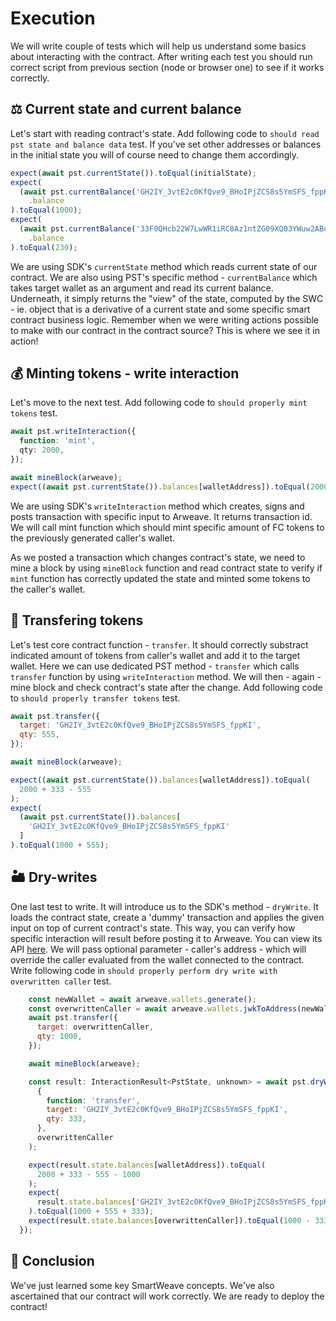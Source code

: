 # Execution

We will write couple of tests which will help us understand some basics about interacting with the contract. After writing each test you should run correct script from previous section (node or browser one) to see if it works correctly.

## ⚖️ Current state and current balance

Let's start with reading contract's state. Add following code to `should read pst state and balance data` test. If you've set other addresses or balances in the initial state you will of course need to change them accordingly.

```js
expect(await pst.currentState()).toEqual(initialState);
expect(
  (await pst.currentBalance('GH2IY_3vtE2c0KfQve9_BHoIPjZCS8s5YmSFS_fppKI'))
    .balance
).toEqual(1000);
expect(
  (await pst.currentBalance('33F0QHcb22W7LwWR1iRC8Az1ntZG09XQ03YWuw2ABqA'))
    .balance
).toEqual(230);
```

We are using SDK's `currentState` method which reads current state of our contract. We are also using PST's specific method - `currentBalance` which takes target wallet as an argument and read its current balance. Underneath, it simply returns the "view" of the state, computed by the SWC - ie. object that is a derivative of a current state and some specific smart contract business logic. Remember when we were writing actions possible to make with our contract in the contract source? This is where we see it in action!

## 💰 Minting tokens - write interaction

Let's move to the next test. Add following code to `should properly mint tokens` test.

```ts
await pst.writeInteraction({
  function: 'mint',
  qty: 2000,
});

await mineBlock(arweave);
expect((await pst.currentState()).balances[walletAddress]).toEqual(2000);
```

We are using SDK's `writeInteraction` method which creates, signs and posts transaction with specific input to Arweave. It returns transaction id. We will call mint function which should mint specific amount of FC tokens to the previously generated caller's wallet.

As we posted a transaction which changes contract's state, we need to mine a block by using `mineBlock` function and read contract state to verify if `mint` function has correctly updated the state and minted some tokens to the caller's wallet.

## 💸 Transfering tokens

Let's test core contract function - `transfer`. It should correctly substract indicated amount of tokens from caller's wallet and add it to the target wallet. Here we can use dedicated PST method - `transfer` which calls `transfer` function by using `writeInteraction` method. We will then - again - mine block and check contract's state after the change. Add following code to `should properly transfer tokens` test.

```js
await pst.transfer({
  target: 'GH2IY_3vtE2c0KfQve9_BHoIPjZCS8s5YmSFS_fppKI',
  qty: 555,
});

await mineBlock(arweave);

expect((await pst.currentState()).balances[walletAddress]).toEqual(
  2000 + 333 - 555
);
expect(
  (await pst.currentState()).balances[
    'GH2IY_3vtE2c0KfQve9_BHoIPjZCS8s5YmSFS_fppKI'
  ]
).toEqual(1000 + 555);
```

## 🏜️ Dry-writes

One last test to write. It will introduce us to the SDK's method - `dryWrite`. It loads the contract state, create a 'dummy' transaction and applies the given input on top of current contract's state. This way, you can verify how specific interaction will result before posting it to Arweave. You can view its API [here](https://github.com/redstone-finance/redstone-smartcontracts/blob/main/src/contract/Contract.ts). We will pass optional parameter - caller's address - which will override the caller evaluated from the wallet connected to the contract.
Write following code in `should properly perform dry write with overwritten caller` test.

```js
    const newWallet = await arweave.wallets.generate();
    const overwrittenCaller = await arweave.wallets.jwkToAddress(newWallet);
    await pst.transfer({
      target: overwrittenCaller,
      qty: 1000,
    });

    await mineBlock(arweave);

    const result: InteractionResult<PstState, unknown> = await pst.dryWrite(
      {
        function: 'transfer',
        target: 'GH2IY_3vtE2c0KfQve9_BHoIPjZCS8s5YmSFS_fppKI',
        qty: 333,
      },
      overwrittenCaller
    );

    expect(result.state.balances[walletAddress]).toEqual(
      2000 + 333 - 555 - 1000
    );
    expect(
      result.state.balances['GH2IY_3vtE2c0KfQve9_BHoIPjZCS8s5YmSFS_fppKI']
    ).toEqual(1000 + 555 + 333);
    expect(result.state.balances[overwrittenCaller]).toEqual(1000 - 333);
  });
```

## 🎊 Conclusion

We've just learned some key SmartWeave concepts. We've also ascertained that our contract will work correctly. We are ready to deploy the contract!
